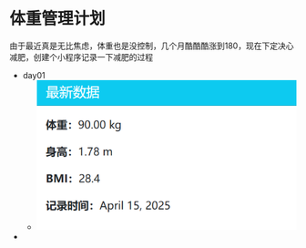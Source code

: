 # 体重管理计划

由于最近真是无比焦虑，体重也是没控制，几个月酷酷酷涨到180，现在下定决心减肥，创建个小程序记录一下减肥的过程

- day01
  - ![day01](./images/day01.png)
- 